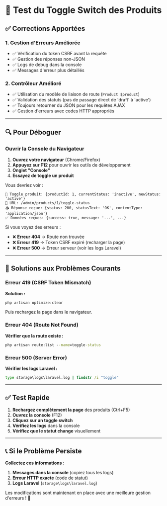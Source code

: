 # 🔧 Test du Toggle Switch des Produits

## ✅ Corrections Apportées

### 1. **Gestion d'Erreurs Améliorée**
- ✅ Vérification du token CSRF avant la requête
- ✅ Gestion des réponses non-JSON
- ✅ Logs de debug dans la console
- ✅ Messages d'erreur plus détaillés

### 2. **Contrôleur Amélioré**
- ✅ Utilisation du modèle de liaison de route (`Product $product`)
- ✅ Validation des statuts (pas de passage direct de 'draft' à 'active')
- ✅ Toujours retourner du JSON pour les requêtes AJAX
- ✅ Gestion d'erreurs avec codes HTTP appropriés

---

## 🔍 Pour Déboguer

### Ouvrir la Console du Navigateur

1. **Ouvrez votre navigateur** (Chrome/Firefox)
2. **Appuyez sur F12** pour ouvrir les outils de développement
3. **Onglet "Console"**
4. **Essayez de toggle un produit**

Vous devriez voir :
```
🔄 Toggle produit: {productId: 1, currentStatus: 'inactive', newStatus: 'active'}
📡 URL: /admin/products/1/toggle-status
📥 Réponse reçue: {status: 200, statusText: 'OK', contentType: 'application/json'}
✅ Données reçues: {success: true, message: '...', ...}
```

Si vous voyez des erreurs :
- ❌ **Erreur 404** → Route non trouvée
- ❌ **Erreur 419** → Token CSRF expiré (recharger la page)
- ❌ **Erreur 500** → Erreur serveur (voir les logs Laravel)

---

## 🚨 Solutions aux Problèmes Courants

### Erreur 419 (CSRF Token Mismatch)
**Solution :**
```cmd
php artisan optimize:clear
```
Puis rechargez la page dans le navigateur.

### Erreur 404 (Route Not Found)
**Vérifier que la route existe :**
```cmd
php artisan route:list --name=toggle-status
```

### Erreur 500 (Server Error)
**Vérifier les logs Laravel :**
```cmd
type storage\logs\laravel.log | findstr /i "toggle"
```

---

## ✅ Test Rapide

1. **Rechargez complètement la page** des produits (Ctrl+F5)
2. **Ouvrez la console** (F12)
3. **Cliquez sur un toggle switch**
4. **Vérifiez les logs** dans la console
5. **Vérifiez que le statut change** visuellement

---

## 📞 Si le Problème Persiste

**Collectez ces informations :**
1. **Messages dans la console** (copiez tous les logs)
2. **Erreur HTTP exacte** (code de statut)
3. **Logs Laravel** (`storage\logs\laravel.log`)

Les modifications sont maintenant en place avec une meilleure gestion d'erreurs ! 🔧

